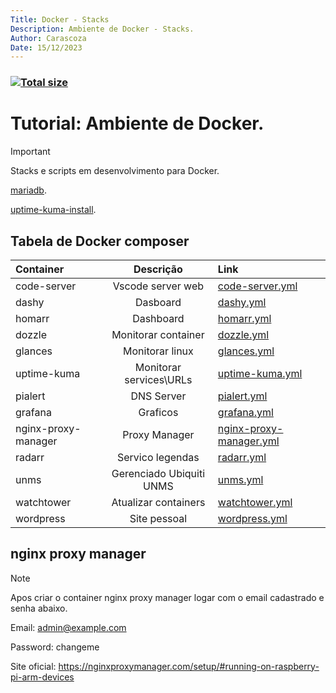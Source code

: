 ```yaml
---
Title: Docker - Stacks
Description: Ambiente de Docker - Stacks.
Author: Carascoza
Date: 15/12/2023
---
```


### [![Total size](https://packagephobia.com/badge?p=@material-design-icons/font)](https://badge-size.herokuapp.com/macarascoza/Docker/composer)

# Tutorial: Ambiente de Docker.

>[!IMPORTANT]
>Stacks e scripts em desenvolvimento para Docker.

[mariadb](./Docker/mariadb.md).

[uptime-kuma-install](./Docker/uptime-kuma-install.md).

## Tabela de Docker composer

| Container           | Descrição                | Link                                                          |
|:-----------         |    :---------:           |:----                                                          |
| code-server         | Vscode server web        |[ code-server.yml](./composer/code-server.yml)                 |
| dashy               | Dasboard                 |[ dashy.yml](./composer/dashy.yml)                             |
| homarr              | Dashboard                |[ homarr.yml](./composer/homarr.yml)                           |
| dozzle              | Monitorar container      |[ dozzle.yml](./composer/dozzle.yml)                           |
| glances             | Monitorar linux          |[ glances.yml](./composer/glances.yml)                         |
| uptime-kuma         | Monitorar services\URLs  |[ uptime-kuma.yml](./composer/uptime-kuma.yml)                 |
| pialert             | DNS Server               |[ pialert.yml](./composer/pialert.yml)                         |
| grafana             | Graficos                 |[ grafana.yml](./composer/grafana.yml)                         |
| nginx-proxy-manager | Proxy Manager            |[ nginx-proxy-manager.yml](./composer/nginx-proxy-manager.yml) |
| radarr              | Servico legendas         |[ radarr.yml](./composer/radarr.yml)                           |
| unms                | Gerenciado Ubiquiti UNMS |[ unms.yml](./composer/unms.yml)                               |
| watchtower          | Atualizar containers     |[ watchtower.yml](./composer/watchtower.yml)                   |
| wordpress           | Site pessoal             |[ wordpress.yml](./composer/wordpress.yml)                     |

## nginx proxy manager

>[!NOTE]
> Apos criar o container nginx proxy manager logar com o email cadastrado e senha abaixo.

Email:    admin@example.com

Password: changeme

Site oficial: https://nginxproxymanager.com/setup/#running-on-raspberry-pi-arm-devices

